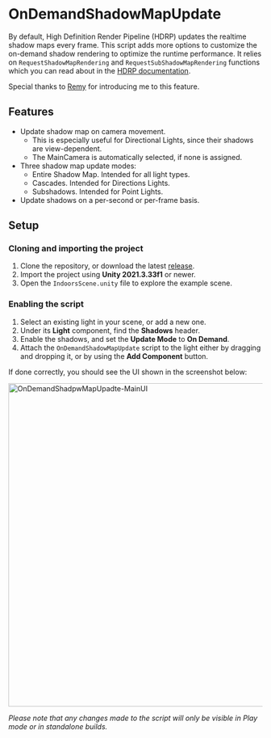 # OnDemandShadowMapUpdate
By default, High Definition Render Pipeline (HDRP) updates the realtime shadow maps every frame. This script adds more options to customize the on-demand shadow rendering to optimize the runtime performance. It relies on `RequestShadowMapRendering` and `RequestSubShadowMapRendering` functions which you can read about in the [HDRP documentation](https://docs.unity3d.com/Packages/com.unity.render-pipelines.high-definition@12.0/manual/Shadows-in-HDRP.html?q=requestshadowmaprendering#shadow-update-mode).

Special thanks to [Remy](https://github.com/RemyUnity) for introducing me to this feature.

## Features
* Update shadow map on camera movement.
  * This is especially useful for Directional Lights, since their shadows are view-dependent.
  * The MainCamera is automatically selected, if none is assigned.
* Three shadow map update modes:
  * Entire Shadow Map. Intended for all light types.
  * Cascades. Intended for Directions Lights.
  * Subshadows. Intended for Point Lights.
* Update shadows on a per-second or per-frame basis.

## Setup

### Cloning and importing the project
1. Clone the repository, or download the latest [release](https://github.com/radishface/OnDemandShadowMapUpdate/releases).
2. Import the project using **Unity 2021.3.33f1** or newer.
3. Open the `IndoorsScene.unity` file to explore the example scene.

### Enabling the script
1. Select an existing light in your scene, or add a new one.
2. Under its **Light** component, find the **Shadows** header.
3. Enable the shadows, and set the **Update Mode** to **On Demand**.
4. Attach the `OnDemandShadowMapUpdate` script to the light either by dragging and dropping it, or by using the **Add Component** button.

If done correctly, you should see the UI shown in the screenshot below:

<img width="640" alt="OnDemandShadpwMapUpadte-MainUI" src="https://github.com/radishface/OnDemandShadowMapUpdate/assets/1553981/2804c69c-3124-4631-80c3-403f5ebba950">

*Please note that any changes made to the script will only be visible in Play mode or in standalone builds.*
